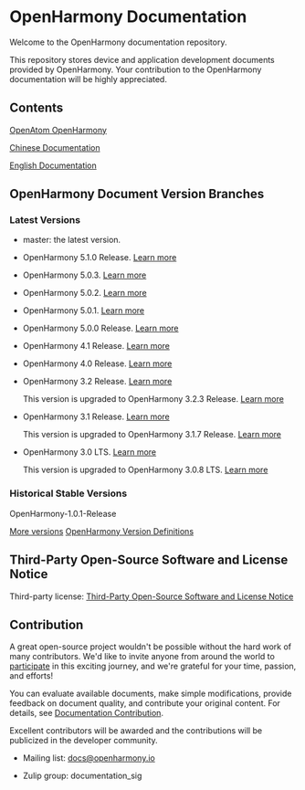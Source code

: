 # OpenHarmony Documentation

Welcome to the OpenHarmony documentation repository.

This repository stores device and application development documents provided by OpenHarmony. Your contribution to the OpenHarmony documentation will be highly appreciated.

## Contents

[OpenAtom OpenHarmony](https://www.openharmony.cn/docs?navId=3&navName=OpenHarmony%20Documentation%20Overview)

[Chinese Documentation](zh-cn/readme.md)

[English Documentation](en/readme.md)

## OpenHarmony Document Version Branches

### Latest Versions

 - master: the latest version.

 - OpenHarmony 5.1.0 Release. [Learn more](en/release-notes/OpenHarmony-v5.1.0-release.md)

 - OpenHarmony 5.0.3. [Learn more](en/release-notes/OpenHarmony-v5.0.3-release.md)

 - OpenHarmony 5.0.2. [Learn more](en/release-notes/OpenHarmony-v5.0.2-release.md)

 - OpenHarmony 5.0.1. [Learn more](en/release-notes/OpenHarmony-v5.0.1-release.md)

 - OpenHarmony 5.0.0 Release. [Learn more](en/release-notes/OpenHarmony-v5.0.0-release.md)

 - OpenHarmony 4.1 Release. [Learn more](en/release-notes/OpenHarmony-v4.1-release.md)

 - OpenHarmony 4.0 Release. [Learn more](en/release-notes/OpenHarmony-v4.0-release.md)

 - OpenHarmony 3.2 Release. [Learn more](en/release-notes/OpenHarmony-v3.2-release.md)
   
   This version is upgraded to OpenHarmony 3.2.3 Release. [Learn more](en/release-notes/OpenHarmony-v3.2.3-release.md)

 - OpenHarmony 3.1 Release. [Learn more](en/release-notes/OpenHarmony-v3.1-release.md)

   This version is upgraded to OpenHarmony 3.1.7 Release. [Learn more](en/release-notes/OpenHarmony-v3.1.7-release.md)

 - OpenHarmony 3.0 LTS. [Learn more](en/release-notes/OpenHarmony-v3.0-LTS.md)

   This version is upgraded to OpenHarmony 3.0.8 LTS. [Learn more](en/release-notes/OpenHarmony-v3.0.8-LTS.md)



### Historical Stable Versions

OpenHarmony-1.0.1-Release

[More versions](en/release-notes/)
[OpenHarmony Version Definitions](en/release-notes/release-definitions/Release-version-definitions.md)


## Third-Party Open-Source Software and License Notice

Third-party license: [Third-Party Open-Source Software and License Notice](en/contribute/open-source-software-and-license-notice.md)

## Contribution

A great open-source project wouldn't be possible without the hard work of many contributors. We'd like to invite anyone from around the world to  [participate](en/contribute/how-to-contribute.md)  in this exciting journey, and we're grateful for your time, passion, and efforts!

You can evaluate available documents, make simple modifications, provide feedback on document quality, and contribute your original content. For details, see  [Documentation Contribution](en/contribute/documentation-contribution.md).

Excellent contributors will be awarded and the contributions will be publicized in the developer community.

- Mailing list: docs@openharmony.io

- Zulip group: documentation_sig